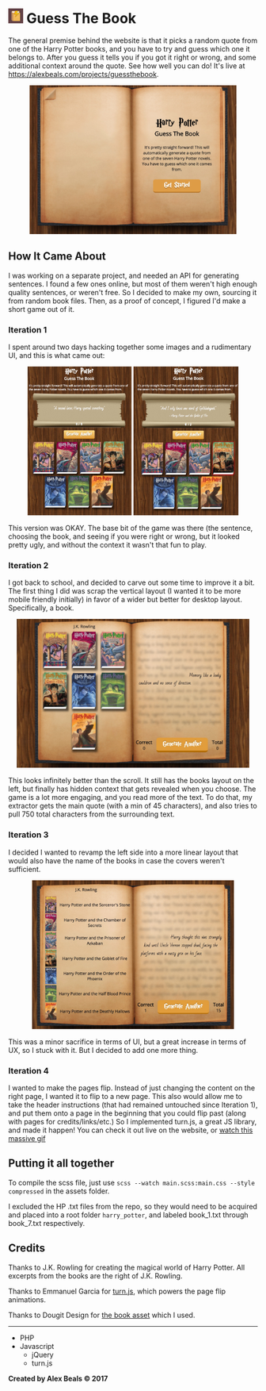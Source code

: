 # <img src="/assets/favicon/android-chrome-192x192.png?raw=true" width="30" alt="Logo"/> Guess The Book

The general premise behind the website is that it picks a random quote from one of the Harry Potter books, and you have to try and guess which one it belongs to.  After you guess it tells you if you got it right or wrong, and some additional context around the quote.  See how well you can do!  It's live at https://alexbeals.com/projects/guessthebook.

<p align="center">
  <img src="/assets/screenshots/New load page.jpg" height="300">
</p>

## How It Came About

I was working on a separate project, and needed an API for generating sentences.  I found a few ones online, but most of them weren't high enough quality sentences, or weren't free.  So I decided to make my own, sourcing it from random book files.  Then, as a proof of concept, I figured I'd make a short game out of it.

### Iteration 1
I spent around two days hacking together some images and a rudimentary UI, and this is what came out:

<p align="center">
  <img src="/assets/screenshots/Before rework (no book).jpg" height="300">
  <img src="/assets/screenshots/before rework (after chosen).jpg" height="300">
</p>

This version was OKAY.  The base bit of the game was there (the sentence, choosing the book, and seeing if you were right or wrong, but it looked pretty ugly, and without the context it wasn't that fun to play.

### Iteration 2
I got back to school, and decided to carve out some time to improve it a bit.  The first thing I did was scrap the vertical layout (I wanted it to be more mobile friendly initially) in favor of a wider but better for desktop layout.  Specifically, a book.

<p align="center">
  <img src="/assets/screenshots/Before left rework.jpg" height="300">
</p>

This looks infinitely better than the scroll.  It still has the books layout on the left, but finally has hidden context that gets revealed when you choose.  The game is a lot more engaging, and you read more of the text.  To do that, my extractor gets the main quote (with a min of 45 characters), and also tries to pull 750 total characters from the surrounding text.

### Iteration 3
I decided I wanted to revamp the left side into a more linear layout that would also have the name of the books in case the covers weren't sufficient.

<p align="center">
  <img src="/assets/screenshots/After left rework.jpg" height="300">
</p>

This was a minor sacrifice in terms of UI, but a great increase in terms of UX, so I stuck with it.  But I decided to add one more thing.

### Iteration 4
I wanted to make the pages flip.  Instead of just changing the content on the right page, I wanted it to flip to a new page.  This also would allow me to take the header instructions (that had remained untouched since Iteration 1), and put them onto a page in the beginning that you could flip past (along with pages for credits/links/etc.)  So I implemented turn.js, a great JS library, and made it happen!  You can check it out live on the website, or [watch this massive gif](https://github.com/dado3212/guess-the-book/blob/master/assets/screenshots/pageFlipAndTrying.gif)

## Putting it all together
To compile the scss file, just use `scss --watch main.scss:main.css --style compressed` in the assets folder.

I excluded the HP .txt files from the repo, so they would need to be acquired and placed into a root folder `harry_potter`, and labeled book_1.txt through book_7.txt respectively.

## Credits
Thanks to J.K. Rowling for creating the magical world of Harry Potter.  All excerpts from the books are the right of J.K. Rowling.

Thanks to Emmanuel Garcia for [turn.js](http://www.turnjs.com/), which powers the page flip animations.

Thanks to Dougit Design for [the book asset](https://dougitdesign.deviantart.com/art/open-book-template-PSD-198829525) which I used.


---

<ul>
  <li>
  PHP
  </li>
  <li>
    Javascript
    <ul>
      <li>jQuery</li>
      <li>turn.js</li>
    </ul>
  </li>
</ul>

**Created by Alex Beals © 2017**
